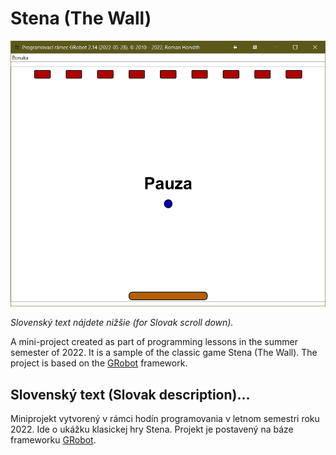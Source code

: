 # Stena (The Wall)

![Preview](Stena.png)

*Slovenský text nájdete nižšie (for Slovak scroll down).*

A mini-project created as part of programming lessons in the summer semester of 2022. It is a sample of the classic game Stena (The Wall). The project is based on the [GRobot](https://github.com/raubirius/GRobot) framework.

## Slovenský text (Slovak description)…

Miniprojekt vytvorený v rámci hodín programovania v letnom semestri roku 2022. Ide o ukážku klasickej hry Stena. Projekt je postavený na báze frameworku [GRobot](https://github.com/raubirius/GRobot).

